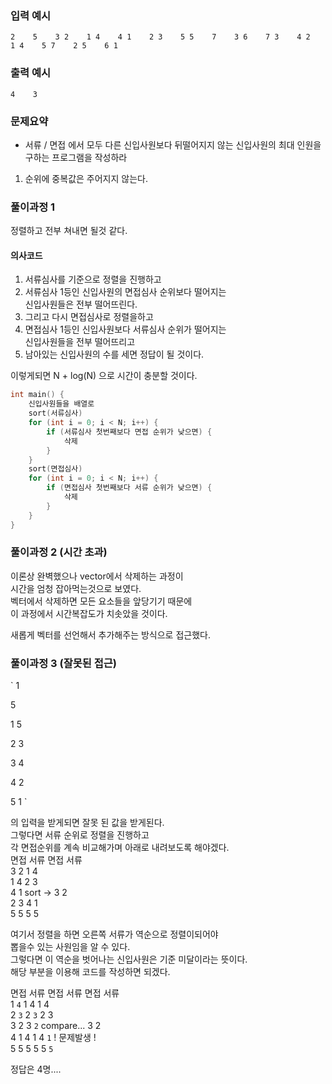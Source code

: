 ### 입력 예시
`
2   
5   
3 2   
1 4   
4 1   
2 3   
5 5   
7   
3 6   
7 3   
4 2   
1 4   
5 7   
2 5   
6 1   
`
### 출력 예시
`
4   
3
`

### 문제요약

- 서류 / 면접 에서 모두 다른 신입사원보다 뒤떨어지지 않는 신입사원의 최대 인원을 구하는 프로그램을 작성하라

1. 순위에 중복값은 주어지지 않는다.  

### 풀이과정 1

정렬하고 전부 쳐내면 될것 같다.

#### 의사코드
1. 서류심사를 기준으로 정렬을 진행하고   
2. 서류심사 1등인 신입사원의 면접심사 순위보다 떨어지는    
신입사원들은 전부 떨어뜨린다.
3. 그리고 다시 면접심사로 정렬을하고   
4. 면접심사 1등인 신입사원보다 서류심사 순위가 떨어지는   
신입사원들을 전부 떨어뜨리고   
5. 남아있는 신입사원의 수를 세면 정답이 될 것이다. 

이렇게되면 N + log(N) 으로 시간이 충분할 것이다.

```c++
int main() {
    신입사원들을 배열로
    sort(서류심사)
    for (int i = 0; i < N; i++) {
        if (서류심사 첫번째보다 면접 순위가 낮으면) {
            삭제
        }
    }
    sort(면접심사)
    for (int i = 0; i < N; i++) {
        if (면접심사 첫번째보다 서류 순위가 낮으면) {
            삭제
        }
    }
}
```

### 풀이과정 2 (시간 초과)
이론상 완벽했으나 vector에서 삭제하는 과정이   
시간을 엄청 잡아먹는것으로 보였다.   
벡터에서 삭제하면 모든 요소들을 앞당기기 때문에   
이 과정에서 시간복잡도가 치솟았을 것이다.   

새롭게 벡터를 선언해서 추가해주는 방식으로 접근했다.   

### 풀이과정 3 (잘못된 접근)

`
1

5

1 5
   
2 3
   
3 4
   
4 2
   
5 1
`

의 입력을 받게되면 잘못 된 값을 받게된다.   
그렇다면 서류 순위로 정렬을 진행하고   
각 면접순위를 계속 비교해가며 아래로 내려보도록 해야겠다.   
면접 서류          면접 서류   
 3    2             1   4   
 1    4             2   3   
 4    1   sort ->   3   2     
 2    3             4   1   
 5    5             5   5   
   
여기서 정렬을 하면 오른쪽 서류가 역순으로 정렬이되어야   
뽑을수 있는 사원임을 알 수 있다.   
그렇다면 이 역순을 벗어나는 신입사원은 기준 미달이라는 뜻이다.   
해당 부분을 이용해 코드를 작성하면 되겠다.   
   
면접 서류   면접 서류              면접 서류   
 1   `4`     1   4                 1   4   
 2   `3`     2  `3`                2   3   
 3    2      3  `2`  compare...    3   2       
 4    1      4   1                 4  `1` ! 문제발생 !   
 5    5      5   5                 5  `5`   
   
정답은 4명....